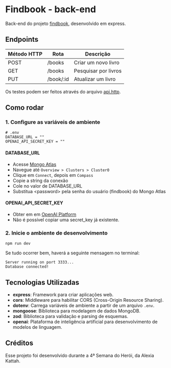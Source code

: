# Findbook - back-end

Back-end do projeto [findbook](https://github.com/AleferReinert/findbook), desenvolvido em express.

## Endpoints

| Método HTTP | Rota      | Descrição            |
| ----------- | --------- | -------------------- |
| POST        | /books    | Criar um novo livro  |
| GET         | /books    | Pesquisar por livros |
| PUT         | /book/:id | Atualizar um livro   |

Os testes podem ser feitos através do arquivo [api.http](https://github.com/AleferReinert/findbook/blob/main/api.http).

## Como rodar

### 1. Configure as variáveis de ambiente

```
# .env
DATABASE_URL = ""
OPENAI_API_SECRET_KEY = ""
```

#### DATABASE_URL

- Acesse [Mongo Atlas](https://cloud.mongodb.com])
- Navegue até `Overview > Clusters > Cluster0`
- Clique em `Connect`, depois em `Compass`
- Copie a string da conexão
- Cole no valor de DATABASE_URL
- Substitua \<password> pela senha do usuário (findbook) do Mongo Atlas

#### OPENAI_API_SECRET_KEY

- Obter em em [OpenAI Platform](https://platform.openai.com/organization/api-keys)
- Não é possível copiar uma secret_key já existente.

### 2. Inicie o ambiente de desenvolvimento

```
npm run dev
```

Se tudo ocorrer bem, haverá a seguinte mensagem no terminal:

```
Server running on port 3333...
Database connected!
```

## Tecnologias Utilizadas

- **express**: Framework para criar aplicações web.
- **cors**: Middleware para habilitar CORS (Cross-Origin Resource Sharing).
- **dotenv**: Carrega variáveis de ambiente a partir de um arquivo `.env`.
- **mongoose**: Biblioteca para modelagem de dados MongoDB.
- **zod**: Biblioteca para validação e parsing de esquemas.
- **openai**: Plataforma de inteligência artificial para desenvolvimento de modelos de linguagem.

## Créditos

Esse projeto foi desenvolvido durante a 4ª Semana do Herói, da Alexia Kattah.
